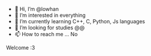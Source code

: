 - 👋 Hi, I’m @lowhan
- 👀 I’m interested in everything
- 🌱 I’m currently learning C++, C, Python, Js languages
- 💞️ I’m looking for studies @@
- 📫 How to reach me ... No

<!---
lowhan/lowhan is a ✨ special ✨ repository because its `README.md` (this file) appears on your GitHub profile.
You can click the Preview link to take a look at your changes.
--->

Welcome :3
